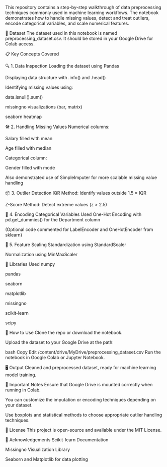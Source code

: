 This repository contains a step-by-step walkthrough of data preprocessing techniques commonly used in machine learning workflows. The notebook demonstrates how to handle missing values, detect and treat outliers, encode categorical variables, and scale numerical features.

📁 Dataset
The dataset used in this notebook is named preprocessing_dataset.csv. It should be stored in your Google Drive for Colab access.

📋 Key Concepts Covered


🔍 1. Data Inspection
Loading the dataset using Pandas

Displaying data structure with .info() and .head()

Identifying missing values using:

data.isnull().sum()

missingno visualizations (bar, matrix)

seaborn heatmap

🛠️ 2. Handling Missing Values
Numerical columns:

Salary filled with mean

Age filled with median

Categorical column:

Gender filled with mode

Also demonstrated use of SimpleImputer for more scalable missing value handling

📦 3. Outlier Detection
IQR Method: Identify values outside 1.5 × IQR

Z-Score Method: Detect extreme values (z > 2.5)

🔄 4. Encoding Categorical Variables
Used One-Hot Encoding with pd.get_dummies() for the Department column

(Optional code commented for LabelEncoder and OneHotEncoder from sklearn)

📏 5. Feature Scaling
Standardization using StandardScaler

Normalization using MinMaxScaler

🧪 Libraries Used
numpy

pandas

seaborn

matplotlib

missingno

scikit-learn

scipy

🚀 How to Use
Clone the repo or download the notebook.

Upload the dataset to your Google Drive at the path:

bash
Copy
Edit
/content/drive/MyDrive/preprocessing_dataset.csv
Run the notebook in Google Colab or Jupyter Notebook.

🖥️ Output
Cleaned and preprocessed dataset, ready for machine learning model training.

📌 Important Notes
Ensure that Google Drive is mounted correctly when running in Colab.

You can customize the imputation or encoding techniques depending on your dataset.

Use boxplots and statistical methods to choose appropriate outlier handling techniques.

📄 License
This project is open-source and available under the MIT License.

🙌 Acknowledgements
Scikit-learn Documentation

Missingno Visualization Library

Seaborn and Matplotlib for data plotting
